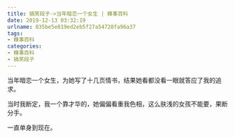 ```yaml
---
title: 搞笑段子->当年暗恋一个女生 | 糗事百科
date: 2019-12-13 03:32:19
urlname: 035be5e819ed2eb5f27a54720fa96a37
tags: 
- 糗事百科
categories:
- 糗事百科
- 搞笑段子
---
```

当年暗恋一个女生，为她写了十几页情书，结果她看都没看一眼就答应了我的追求。

当时我断定，我一个靠才华的，她偏偏看重我色相，这么肤浅的女孩不能要，果断分手。

一直单身到现在。


